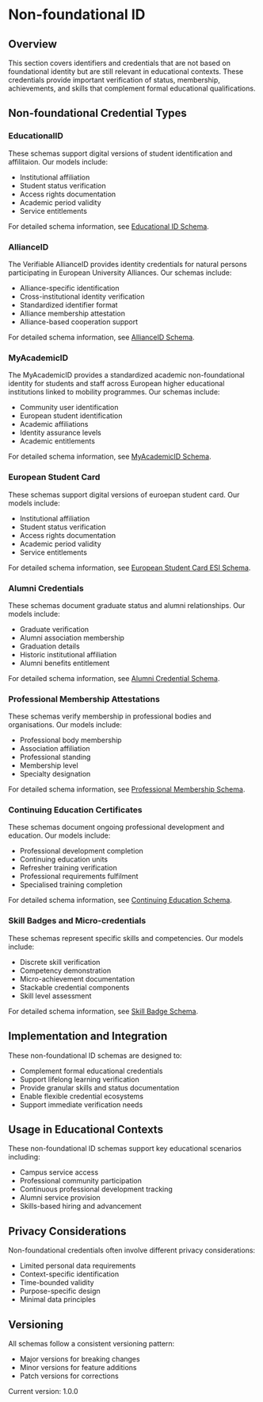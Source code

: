 # Non-foundational ID

## Overview

This section covers identifiers and credentials that are not based on foundational identity but are still relevant in educational contexts. These credentials provide important verification of status, membership, achievements, and skills that complement formal educational qualifications.

## Non-foundational Credential Types

### EducationalID

These schemas support digital versions of student identification and affilitaion. Our models include:

- Institutional affiliation
- Student status verification
- Access rights documentation
- Academic period validity
- Service entitlements

For detailed schema information, see [Educational ID Schema](./educational-id-schema.md).

### AllianceID
The Verifiable AllianceID provides identity credentials for natural persons participating in European University Alliances. Our schemas include:

- Alliance-specific identification
- Cross-institutional identity verification
- Standardized identifier format
- Alliance membership attestation
- Alliance-based cooperation support

For detailed schema information, see [AllianceID Schema](./allianceid-schema.md).

### MyAcademicID

The MyAcademicID provides a standardized academic non-foundational identity for students and staff across European higher educational institutions linked to mobility programmes. Our schemas include:

- Community user identification
- European student identification
- Academic affiliations
- Identity assurance levels
- Academic entitlements

For detailed schema information, see [MyAcademicID Schema](./myacademicid-schema.md).

### European Student Card

These schemas support digital versions of euroepan student card. Our models include:

- Institutional affiliation
- Student status verification
- Access rights documentation
- Academic period validity
- Service entitlements

For detailed schema information, see [European Student Card ESI Schema](./esi-schema.md).

### Alumni Credentials

These schemas document graduate status and alumni relationships. Our models include:

- Graduate verification
- Alumni association membership
- Graduation details
- Historic institutional affiliation
- Alumni benefits entitlement

For detailed schema information, see [Alumni Credential Schema](./alumni-credential-schema.md).

### Professional Membership Attestations

These schemas verify membership in professional bodies and organisations. Our models include:

- Professional body membership
- Association affiliation
- Professional standing
- Membership level
- Specialty designation

For detailed schema information, see [Professional Membership Schema](./professional-membership-schema.md).

### Continuing Education Certificates

These schemas document ongoing professional development and education. Our models include:

- Professional development completion
- Continuing education units
- Refresher training verification
- Professional requirements fulfilment
- Specialised training completion

For detailed schema information, see [Continuing Education Schema](./continuing-education-schema.md).

### Skill Badges and Micro-credentials

These schemas represent specific skills and competencies. Our models include:

- Discrete skill verification
- Competency demonstration
- Micro-achievement documentation
- Stackable credential components
- Skill level assessment

For detailed schema information, see [Skill Badge Schema](./skill-badge-schema.md).

## Implementation and Integration

These non-foundational ID schemas are designed to:

- Complement formal educational credentials
- Support lifelong learning verification
- Provide granular skills and status documentation
- Enable flexible credential ecosystems
- Support immediate verification needs

## Usage in Educational Contexts

These non-foundational ID schemas support key educational scenarios including:

- Campus service access
- Professional community participation
- Continuous professional development tracking
- Alumni service provision
- Skills-based hiring and advancement

## Privacy Considerations

Non-foundational credentials often involve different privacy considerations:

- Limited personal data requirements
- Context-specific identification
- Time-bounded validity
- Purpose-specific design
- Minimal data principles

## Versioning

All schemas follow a consistent versioning pattern:
- Major versions for breaking changes
- Minor versions for feature additions
- Patch versions for corrections

Current version: 1.0.0
